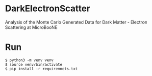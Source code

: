 # DarkElectronScatter
Analysis of the Monte Carlo Generated Data for Dark Matter - Electron Scattering at MicroBooNE

# Run
```
$ python3 -m venv venv
$ source venv/bin/activate
$ pip install -r requiremnets.txt
```

